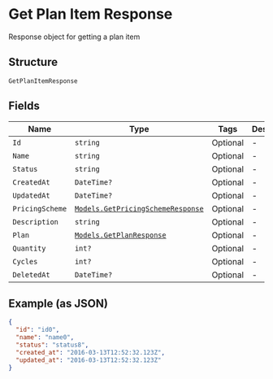 
# Get Plan Item Response

Response object for getting a plan item

## Structure

`GetPlanItemResponse`

## Fields

| Name | Type | Tags | Description |
|  --- | --- | --- | --- |
| `Id` | `string` | Optional | - |
| `Name` | `string` | Optional | - |
| `Status` | `string` | Optional | - |
| `CreatedAt` | `DateTime?` | Optional | - |
| `UpdatedAt` | `DateTime?` | Optional | - |
| `PricingScheme` | [`Models.GetPricingSchemeResponse`](../../doc/models/get-pricing-scheme-response.md) | Optional | - |
| `Description` | `string` | Optional | - |
| `Plan` | [`Models.GetPlanResponse`](../../doc/models/get-plan-response.md) | Optional | - |
| `Quantity` | `int?` | Optional | - |
| `Cycles` | `int?` | Optional | - |
| `DeletedAt` | `DateTime?` | Optional | - |

## Example (as JSON)

```json
{
  "id": "id0",
  "name": "name0",
  "status": "status8",
  "created_at": "2016-03-13T12:52:32.123Z",
  "updated_at": "2016-03-13T12:52:32.123Z"
}
```


